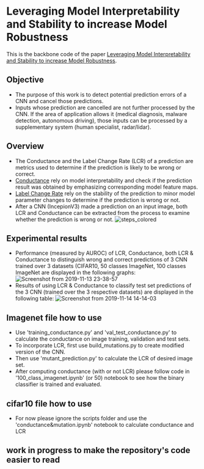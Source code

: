 # Leveraging Model Interpretability and Stability to increase Model Robustness

This is the backbone code of the paper [Leveraging Model Interpretability and Stability to increase Model Robustness](https://arxiv.org/abs/1910.00387).
## Objective
- The purpose of this work is to detect potential prediction errors of a CNN and cancel those predictions.
- Inputs whose prediction are cancelled are not further processed by the CNN. If the area of application allows it (medical diagnosis, malware detection, autonomous driving), those inputs can be processed by a supplementary system (human specialist, radar/lidar).
## Overview
- The Conductance and the Label Change Rate (LCR) of a prediction are metrics used to determine if the prediction is likely to be wrong or correct.
- [Conductance](https://arxiv.org/abs/1805.12233) rely on model interpretability and check if the prediction result was obtained by emphasizing corresponding model feature maps.
- [Label Change Rate](https://arxiv.org/abs/1812.05793) rely on the stability of the prediction to minor model parameter changes to determine if the prediction is wrong or not.
- After a CNN (IncepionV3) made a prediction on an input image, both LCR and Conductance can be extracted from the process to examine whether the prediction is wrong or not.
![steps_colored](https://user-images.githubusercontent.com/34350063/68809582-853fb180-066c-11ea-8ae1-367ee9311645.png)
## Experimental results
- Performance (measured by AUROC) of LCR, Conductance, both LCR & Conductance to distinguish wrong and correct predictions of 3 CNN trained over 3 datasets (CIFAR10, 50 classes ImageNet, 100 classes ImageNet are displayed in the following graphs:
![Screenshot from 2019-11-13 23-38-57](https://user-images.githubusercontent.com/34350063/68810632-f54f3700-066e-11ea-900a-02a6efc3cb60.png)
- Results of using LCR & Conductance to classify test set predictions of the 3 CNN (trained over the 3 respective datasets) are displayed in the following table:
![Screenshot from 2019-11-14 14-14-03](https://user-images.githubusercontent.com/34350063/68860117-21a79980-06e9-11ea-9ac2-9e90c84ce78d.png)

## Imagenet file how to use
- Use 'training_conductance.py' and 'val_test_conductance.py' to calculate the conductance on image training, validation and test sets.
- To incorporate LCR, first use build_mutations.py to create modified version of the CNN.
- Then use 'mutant_prediction.py' to calculate the LCR of desired image set.
- After computing conductance (with or not LCR) please follow code in '100_class_imagenet.ipynb' (or 50) notebook to see how the binary classifier is trained and evaluated.

## cifar10 file how to use
- For now please ignore the scripts folder and use the 'conductance&mutation.ipynb' notebook to calculate conductance and LCR

## work in progress to make the repository's code easier to read

